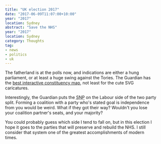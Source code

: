 ```yaml
---
title: "UK election 2017"
date: "2017-06-09T11:07:00+10:00"
year: "2017"
location: Sydney
abstract: "Save the NHS"
year: "2017"
location: Sydney
category: Thoughts
tag:
- news
- politics
- uk
---
```

The fatherland is at the polls now, and indications are either a hung parliament, or at least a huge swing against the Tories. The Guardian has the [best interactive constituency map], not least for the cute SVG caricatures.

Interestingly, the Guardian puts the <abbr title="Scottish National Party">SNP</abbr> on the Labour side of the two party split. Forming a coalition with a party who's stated goal is independence from you would be weird. What if they got their way? Wouldn't you lose your coalition partner's seats, and your majority?

You could probably guess which side I tend to fall on, but in this election I hope it goes to the parties that will preserve and rebuild the NHS. I still consider that system one of the greatest accomplishments of modern times.

[best interactive constituency map]: https://www.theguardian.com/politics/ng-interactive/2017/jun/08/live-uk-election-results-in-full-2017

